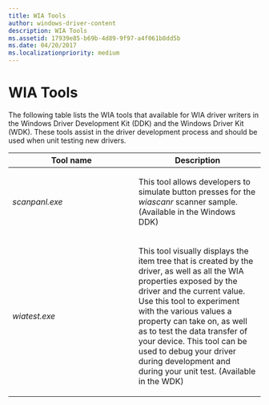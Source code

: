 ```yaml
---
title: WIA Tools
author: windows-driver-content
description: WIA Tools
ms.assetid: 17939e85-b69b-4d89-9f97-a4f061b8dd5b
ms.date: 04/20/2017
ms.localizationpriority: medium
---
```


# WIA Tools





The following table lists the WIA tools that available for WIA driver writers in the Windows Driver Development Kit (DDK) and the Windows Driver Kit (WDK). These tools assist in the driver development process and should be used when unit testing new drivers.

<table>
<colgroup>
<col width="50%" />
<col width="50%" />
</colgroup>
<thead>
<tr class="header">
<th>Tool name</th>
<th>Description</th>
</tr>
</thead>
<tbody>
<tr class="odd">
<td><p><em>scanpanl.exe</em></p></td>
<td><p>This tool allows developers to simulate button presses for the <em>wiascanr</em> scanner sample. (Available in the Windows DDK)</p></td>
</tr>
<tr class="even">
<td><p><em>wiatest.exe</em></p></td>
<td><p>This tool visually displays the item tree that is created by the driver, as well as all the WIA properties exposed by the driver and the current value. Use this tool to experiment with the various values a property can take on, as well as to test the data transfer of your device. This tool can be used to debug your driver during development and during your unit test. (Available in the WDK)</p></td>
</tr>
</tbody>
</table>

 

 

 





